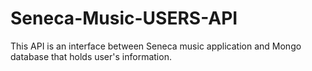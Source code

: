 # Seneca-Music-USERS-API
This API is an interface between Seneca music application and Mongo database that holds user's information.
